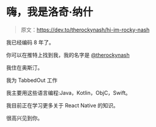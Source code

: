 # 嗨，我是洛奇·纳什

> 原文：<https://dev.to/therockynash/hi-im-rocky-nash>

我已经编码 8 年了。

你可以在推特上找到我，我的名字是 [@therockynash](https://twitter.com/therockynash)

我住在奥斯汀。

我为 TabbedOut 工作

我主要用这些语言编程:Java，Kotlin，ObjC，Swift。

我目前正在学习更多关于 React Native 的知识。

很高兴见到你。